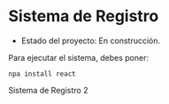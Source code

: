  <h1> Sistema de Registro</h1>

 - Estado del proyecto: En construcción.

Para ejecutar el sistema, debes poner:

```npa install react```

Sistema de Registro 2
